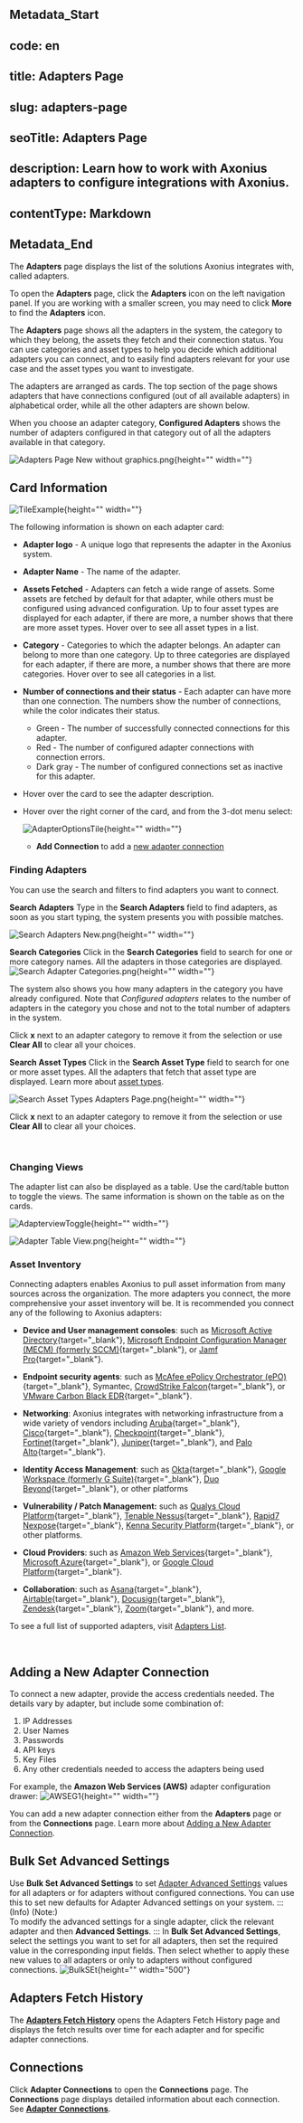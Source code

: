 ## Metadata_Start 
## code: en
## title: Adapters Page 
## slug: adapters-page 
## seoTitle: Adapters Page 
## description: Learn how to work with Axonius adapters to configure integrations with Axonius. 
## contentType: Markdown 
## Metadata_End
The **Adapters** page displays the list of the solutions Axonius integrates with, called adapters. 

To open the **Adapters** page, click the **Adapters** icon on the left navigation panel. If you are working with a smaller screen, you may need to click **More** to find the **Adapters** icon.

The **Adapters** page shows all the adapters in the system, the category to which they belong, the assets they fetch and their connection status.  You can use categories and asset types to help you decide which additional adapters you can connect, and to easily find adapters relevant for your use case and the asset types you want to investigate.


The adapters are arranged as cards. The top section of the page shows  adapters that have connections configured (out of all available adapters) in alphabetical order, while all the other adapters are shown below.


When you choose an adapter category, **Configured Adapters** shows the number of adapters configured in that category out of all the adapters available in that category.


![Adapters Page New without graphics.png](https://cdn.document360.io/95e0796d-2537-45b0-b972-fc0c142c6893/Images/Documentation/Adapters%20Page%20New%20without%20graphics.png){height="" width=""}




 



## Card Information

 

![TileExample](https://cdn.document360.io/95e0796d-2537-45b0-b972-fc0c142c6893/Images/Documentation/TileExample.png){height="" width=""}

The following information is shown on each adapter card:

* **Adapter logo** - A unique logo that represents the adapter in the Axonius system.
* **Adapter Name** - The name of the adapter.
* **Assets Fetched** - Adapters can fetch a wide range of assets. Some assets are fetched by default for that adapter, while others must be configured using advanced configuration. Up to four asset types are displayed for each adapter, if there are more, a number shows that there are more asset types. Hover over to see all asset types in a list.
*    **Category** - Categories to which the adapter belongs. An adapter can belong to more than one category. Up to three categories are displayed for each adapter, if there are more, a number shows that there are more categories. Hover over to see all categories in a list.
*    **Number of connections and their status** - Each adapter can have more than one connection. The numbers show the number of connections, while the color indicates their status.  
        * Green - The number of successfully connected connections for this adapter. 
        * Red - The number of configured adapter connections with connection errors.
        * Dark gray - The number of configured connections set as inactive  for this adapter.


* Hover over the card to see the adapter description.
* Hover over the right corner of the card, and from the 3-dot menu select:
  

    ![AdapterOptionsTile](https://cdn.document360.io/95e0796d-2537-45b0-b972-fc0c142c6893/Images/Documentation/AdapterOptionsTile.png){height="" width=""}


    * **Add Connection** to add a [new adapter connection](/pl/docs/adding-a-new-adapter-connection)  



  

 

### Finding Adapters
You can use the search and filters to find adapters you want to connect.

**Search Adapters**
Type in the **Search Adapters** field to find adapters, as soon as you start typing, the system presents you with possible matches.
 
![Search Adapters New.png](https://cdn.document360.io/95e0796d-2537-45b0-b972-fc0c142c6893/Images/Documentation/Search%20Adapters%20New.png){height="" width=""}

**Search Categories**
Click in the **Search Categories** field to search for one or more category names. All the adapters in those categories are displayed. 
![Search Adapter Categories.png](https://cdn.document360.io/95e0796d-2537-45b0-b972-fc0c142c6893/Images/Documentation/Search%20Adapter%20Categories.png){height="" width=""}

The system also shows you how many adapters in the category you have already configured. Note that *Configured adapters*  relates to the number of adapters in the category you chose and not to the total number of adapters in the system.

 

Click **x** next to an adapter category to remove it from the selection or use **Clear All** to clear all your choices.

**Search Asset Types**
Click in the **Search Asset Type** field to search for one or more asset types. All the adapters that fetch that asset type are displayed.  Learn more about [asset types](https://docs.axonius.com/docs/assets-page#viewing-assets-by-type).
   

 

![Search Asset Types Adapters Page.png](https://cdn.document360.io/95e0796d-2537-45b0-b972-fc0c142c6893/Images/Documentation/Search%20Asset%20Types%20Adapters%20Page.png){height="" width=""}

Click **x** next to an adapter category to remove it from the selection or use **Clear All** to clear all your choices.

<br>

### Changing Views
The adapter list can also be displayed as a table.
Use the card/table button to toggle the views. The same information is shown on the table as on the cards.

![AdapterviewToggle](https://cdn.document360.io/95e0796d-2537-45b0-b972-fc0c142c6893/Images/Documentation/AdapterviewToggle.png){height="" width=""}

![Adapter Table View.png](https://cdn.document360.io/95e0796d-2537-45b0-b972-fc0c142c6893/Images/Documentation/Adapter%20Table%20View.png){height="" width=""}

### Asset Inventory
Connecting adapters enables Axonius to pull asset information from many sources across the organization. The more adapters you connect, the more comprehensive your asset inventory will be. It is recommended you connect any of the following to Axonius adapters:

* **Device and User management consoles**: such as [Microsoft Active Directory](/docs/microsoft-active-directory-ad){target="_blank"}, [Microsoft Endpoint Configuration Manager (MECM) (formerly SCCM)](/docs/en/microsoft-sccm){target="_blank"}, or [Jamf Pro](/docs/en/jamf-pro){target="_blank"}.

* **Endpoint security agents**: such as [McAfee ePolicy Orchestrator (ePO)](/docs/mcafee-epolicy-orchestrator-epo){target="_blank"}, Symantec, [CrowdStrike Falcon](/docs/crowdstrike-falcon){target="_blank"}, or [VMware Carbon Black EDR](/docs/carbon-black-cb-response){target="_blank"}.

* **Networking**: Axonius integrates with networking infrastructure from a wide variety of vendors including [Aruba](/docs/aruba){target="_blank"}, [Cisco](/docs/cisco){target="_blank"}, [Checkpoint](/docs/checkpoint-infinity){target="_blank"}, [Fortinet](/docs/fortinet-fortigate){target="_blank"}, [Juniper](/docs/juniper-junos){target="_blank"}, and [Palo Alto](/docs/palo-alto-networks-panorama){target="_blank"}.

* **Identity Access Management**: such as [Okta](/docs/okta){target="_blank"}, [Google Workspace (formerly G Suite)](/docs/g-suite-by-google){target="_blank"}, [Duo Beyond](/docs/duo-beyond){target="_blank"}, or other platforms

* **Vulnerability / Patch Management:** such as [Qualys Cloud Platform](/docs/qualys-cloud-platform){target="_blank"}, [Tenable Nessus](/docs/tenable-nessus){target="_blank"}, [Rapid7 Nexpose](/docs/rapid7-nexpose){target="_blank"}, [Kenna Security Platform](/docs/kenna-security-platform){target="_blank"}, or other platforms.

* **Cloud Providers**: such as [Amazon Web Services](/docs/amazon-web-services-aws){target="_blank"}, [Microsoft Azure](https://docs.axonius.com/docs/microsoft-azure){target="_blank"}, or [Google Cloud Platform](/docs/en/google-cloud-platform-gcp){target="_blank"}.

* **Collaboration**: such as [Asana](/docs/asana){target="_blank"}, [Airtable](/docs/airtable-enterprise){target="_blank"}, [Docusign](/docs/docusign){target="_blank"}, [Zendesk](/docs/zendesk){target="_blank"},  [Zoom](/docs/zoom){target="_blank"}, and more.

To see a full list of supported adapters, visit [Adapters List](https://docs.axonius.com/docs/adapters-list).


<Br>



## Adding a New Adapter Connection 

 
To connect a new adapter, provide the access credentials needed.  The details vary by adapter, but include some combination of:
1. IP Addresses
2. User Names
3. Passwords
4. API keys
5. Key Files
6. Any other credentials needed to access the adapters being used

For example, the **Amazon Web Services (AWS)** adapter configuration drawer:
![AWSEG1](https://cdn.document360.io/95e0796d-2537-45b0-b972-fc0c142c6893/Images/Documentation/AWSEG1.png){height="" width=""}

You can add a new adapter connection either from the **Adapters** page or from the **Connections** page.
Learn more about [Adding a New Adapter Connection](/docs/adding-a-new-adapter-connection).   



## Bulk Set Advanced Settings
 
Use **Bulk Set Advanced Settings** to set  [Adapter Advanced Settings](/docs/advanced-settings) values for all adapters or for adapters without configured connections. You can use this to set new defaults for Adapter Advanced settings on your system.
:::(Info) (Note:)  
To modify the advanced settings for a single adapter, click the relevant adapter and then  **Advanced Settings**.
:::
In  **Bulk Set Advanced Settings**, select the settings you want to set for all adapters, then set the required value in the corresponding input fields.
Then select whether to apply these new values to all adapters or only to adapters without configured connections.
![BulkSEt](https://cdn.document360.io/95e0796d-2537-45b0-b972-fc0c142c6893/Images/Documentation/BulkSEt.png){height="" width="500"}
    
 ## Adapters Fetch History
 The [**Adapters Fetch History**](/adapters-fetch-history) opens the Adapters Fetch History page and displays the fetch results over time for each adapter and for specific adapter connections.
 
##  Connections
Click **Adapter Connections** to open the **Connections** page. The **Connections** page displays detailed information about each connection. See **[Adapter Connections](/docs/adapter-connections)**.
 
 
<br>
  
 



